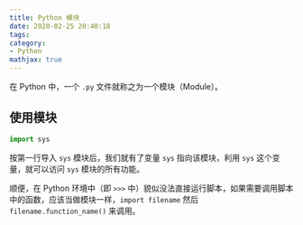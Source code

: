 ```yaml
---
title: Python 模块
date: 2020-02-25 20:40:18
tags:
category:
- Python
mathjax: true
---
```


在 Python 中，一个 `.py` 文件就称之为一个模块（Module）。

## 使用模块

```py
import sys

```

按第一行导入 `sys` 模块后，我们就有了变量 `sys` 指向该模块，利用 `sys` 这个变量，就可以访问 `sys` 模块的所有功能。

顺便，在 Python 环境中（即 `>>>` 中）貌似没法直接运行脚本，如果需要调用脚本中的函数，应该当做模块一样，`import filename` 然后 `filename.function_name()` 来调用。


